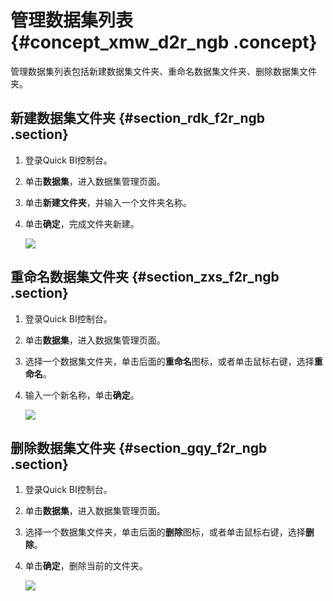 # 管理数据集列表 {#concept_xmw_d2r_ngb .concept}

管理数据集列表包括新建数据集文件夹、重命名数据集文件夹、删除数据集文件夹。

## 新建数据集文件夹 {#section_rdk_f2r_ngb .section}

1.  登录Quick BI控制台。
2.  单击**数据集**，进入数据集管理页面。
3.  单击**新建文件夹**，并输入一个文件夹名称。
4.  单击**确定**，完成文件夹新建。

    ![](http://static-aliyun-doc.oss-cn-hangzhou.aliyuncs.com/assets/img/116037/155805930637855_zh-CN.png)


## 重命名数据集文件夹 {#section_zxs_f2r_ngb .section}

1.  登录Quick BI控制台。
2.  单击**数据集**，进入数据集管理页面。
3.  选择一个数据集文件夹，单击后面的**重命名**图标，或者单击鼠标右键，选择**重命名**。
4.  输入一个新名称，单击**确定**。

    ![](http://static-aliyun-doc.oss-cn-hangzhou.aliyuncs.com/assets/img/116037/155805930637856_zh-CN.png)


## 删除数据集文件夹 {#section_gqy_f2r_ngb .section}

1.  登录Quick BI控制台。
2.  单击**数据集**，进入数据集管理页面。
3.  选择一个数据集文件夹，单击后面的**删除**图标，或者单击鼠标右键，选择**删除**。
4.  单击**确定**，删除当前的文件夹。

    ![](http://static-aliyun-doc.oss-cn-hangzhou.aliyuncs.com/assets/img/116037/155805930637857_zh-CN.png)


